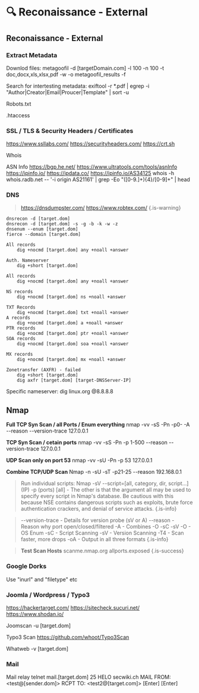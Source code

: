 # 🔍 Reconaissance - External

## Reconaissance - External

### Extract Metadata

Downlod files: metagoofil -d \[targetDomain.com] -l 100 -n 100 -t doc,docx,xls,xlsx,pdf -w -o metagoofil_results -f

Search for intertesting metadata: exiftool -r \*.pdf | egrep -i "Author|Creator|Email|Proucer|Template" | sort -u

Robots.txt

.htaccess

### SSL / TLS & Security Headers / Certificates

https://www.ssllabs.com/ https://securityheaders.com/ https://crt.sh

Whois

ASN Info https://bgp.he.net/ https://www.ultratools.com/tools/asnInfo https://ipinfo.io/ https://ipdata.co/ https://ipinfo.io/AS34125 whois -h whois.radb.net -- '-i origin AS21161' | grep -Eo "(\[0-9.]+){4}/\[0-9]+" | head

### DNS

> https://dnsdumpster.com/ https://www.robtex.com/ {.is-warning}

```
dnsrecon -d [target.dom]
dnsrecon -d [target.dom] -s -g -b -k -w -z
dnsenum --enum [target.dom]
fierce --domain [target.dom]

All records
	dig +nocmd [target.dom] any +noall +answer

Auth. Nameserver
	dig +short [target.dom]

All records
	dig +nocmd [target.dom] any +noall +answer

NS records
	dig +nocmd [target.dom] ns +noall +answer
	
TXT Records
	dig +nocmd [target.dom] txt +noall +answer
A records
	dig +nocmd [target.dom] a +noall +answer
PTR records
	dig +nocmd [target.dom] ptr +noall +answer
SOA records
	dig +nocmd [target.dom] soa +noall +answer

MX records
	dig +nocmd [target.dom] mx +noall +answer

Zonetransfer (AXFR) - failed
	dig +short [target.dom]
	dig axfr [target.dom] [target-DNSServer-IP]
```

Specific nameserver: dig linux.org @8.8.8.8

## Nmap

**Full TCP Syn Scan / all Ports / Enum everything** nmap -vv -sS -Pn -p0- -A --reason --version-trace 127.0.0.1

**TCP Syn Scan / cetain ports** nmap -vv -sS -Pn -p 1-500 --reason --version-trace 127.0.0.1

**UDP Scan only on port 53** nmap -vv -sU -Pn -p 53 127.0.0.1

**Combine TCP/UDP Scan** Nmap -n -sU -sT -p21-25 --reason 192.168.0.1

> Run individual scripts: Nmap -sV --script=\[all, category, dir, script...] (IP) -p (ports) \[all] - The other is that the argument all may be used to specify every script in Nmap's database. Be cautious with this because NSE contains dangerous scripts such as exploits, brute force authentication crackers, and denial of service attacks. {.is-info}

> \--version-trace - Details for version probe (sV or A) --reason - Reason why port open/closed/filtered -A - Combines -O -sC -sV -O - OS Enum -sC - Script Scanning -sV - Version Scanning -T4 - Scan faster, more drops -oA - Output in all three formats {.is-info}

> **Test Scan Hosts** scanme.nmap.org allports.exposed {.is-success}

### Google Dorks

Use "inurl" and "filetype" etc

### Joomla / Wordpress / Typo3

https://hackertarget.com/ https://sitecheck.sucuri.net/ https://www.shodan.io/

Joomscan -u \[target.dom]

Typo3 Scan https://github.com/whoot/Typo3Scan

Whatweb -v \[target.dom]

### Mail

Mail relay telnet mail.\[target.dom] 25 HELO secwiki.ch MAIL FROM: \<test@\[sender.dom]> RCPT TO: \<test2@\[target.com]> \[Enter] \[Enter]
